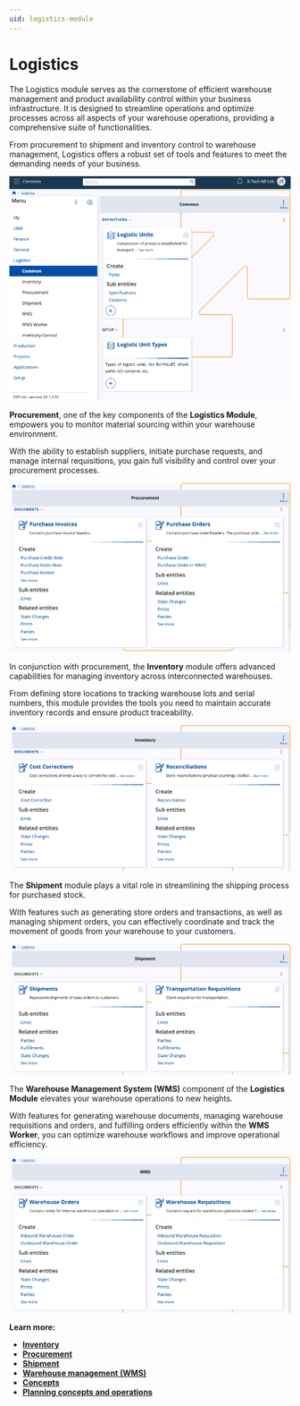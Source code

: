 ```yaml
---
uid: logistics-module
---
```


# Logistics

The Logistics module serves as the cornerstone of efficient warehouse management and product availability control within your business infrastructure. It is designed to streamline operations and optimize processes across all aspects of your warehouse operations, providing a comprehensive suite of functionalities.

From procurement to shipment and inventory control to warehouse management, Logistics offers a robust set of tools and features to meet the demanding needs of your business.

![picture](pictures/log_finoverview.png)

**Procurement**, one of the key components of the **Logistics Module**, empowers you to monitor material sourcing within your warehouse environment.

With the ability to establish suppliers, initiate purchase requests, and manage internal requisitions, you gain full visibility and control over your procurement processes.

![picture](pictures/proc_overviewnew.png)

In conjunction with procurement, the **Inventory** module offers advanced capabilities for managing inventory across interconnected warehouses.

From defining store locations to tracking warehouse lots and serial numbers, this module provides the tools you need to maintain accurate inventory records and ensure product traceability.

![picture](pictures/inv_overviewnew.png)

The **Shipment** module plays a vital role in streamlining the shipping process for purchased stock. 

With features such as generating store orders and transactions, as well as managing shipment orders, you can effectively coordinate and track the movement of goods from your warehouse to your customers.

![picture](pictures/ship_overviewnew.png)

The **Warehouse Management System (WMS)** component of the **Logistics Module** elevates your warehouse operations to new heights. 

With features for generating warehouse documents, managing warehouse requisitions and orders, and fulfilling orders efficiently within the **WMS Worker**, you can optimize warehouse workflows and improve operational efficiency.

![picture](pictures/wms_overviewnew.png)

**Learn more:**

- **[Inventory](https://docs.erp.net/tech/modules/logistics/inventory/index.html?q=Inventory)**
- **[Procurement](https://docs.erp.net/tech/modules/logistics/procurement/index.html?q=Procurement)**
- **[Shipment]()**
- **[Warehouse management (WMS)](https://docs.erp.net/tech/modules/logistics/wms/index.html?q=Warehouse%20management%20(WMS))**
- **[Concepts](https://docs.erp.net/tech/modules/logistics/concepts/index.html?q=Common%20concepts)**
- **[Planning concepts and operations](https://docs.erp.net/tech/modules/logistics/planning/index.html?q=Planning)**

